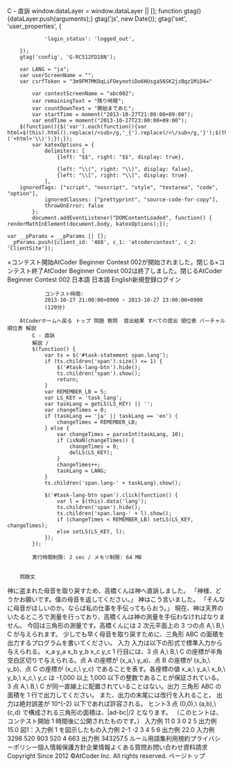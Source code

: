 C - 直訴
		window.dataLayer = window.dataLayer || [];
		function gtag(){dataLayer.push(arguments);}
		gtag('js', new Date());
		gtag('set', 'user_properties', {
			
				'login_status': 'logged_out',
			
		});
		gtag('config', 'G-RC512FD18N');
	
		var LANG = "ja";
		var userScreenName = "";
		var csrfToken = "3m9FM7MKOqLiFOeynotiDo6HUsga56SK2jzBqz1MiD4="
	
			var contestScreenName = "abc002";
			var remainingText = "残り時間";
			var countDownText = "開始まであと";
			var startTime = moment("2013-10-27T21:00:00+09:00");
			var endTime = moment("2013-10-27T23:00:00+09:00");
		$(function(){$('var').each(function(){var html=$(this).html().replace(/<sub>/g,'_{').replace(/<\/sub>/g,'}');$(this).html('\\('+html+'\\)');});});
			var katexOptions = {
				delimiters: [
					{left: "$$", right: "$$", display: true},
					
					{left: "\\(", right: "\\)", display: false},
					{left: "\\[", right: "\\]", display: true}
				],
      	ignoredTags: ["script", "noscript", "style", "textarea", "code", "option"],
				ignoredClasses: ["prettyprint", "source-code-for-copy"],
				throwOnError: false
			};
			document.addEventListener("DOMContentLoaded", function() { renderMathInElement(document.body, katexOptions);});
		
	var __pParams = __pParams || [];
	__pParams.push({client_id: '468', c_1: 'atcodercontest', c_2: 'ClientSite'});
×コンテスト開始AtCoder Beginner Contest 002が開始されました。閉じる×コンテスト終了AtCoder Beginner Contest 002は終了しました。閉じるAtCoder Beginner Contest 002 日本語  日本語 English新規登録ログイン
			
				コンテスト時間:
				2013-10-27 21:00:00+0900 ~ 2013-10-27 23:00:00+0900 
				(120分)
			
		AtCoderホームへ戻る トップ 問題 質問  提出結果 すべての提出 順位表 バーチャル順位表 解説
			C - 直訴
			解説 / 
			$(function() {
				var ts = $('#task-statement span.lang');
				if (ts.children('span').size() <= 1) {
					$('#task-lang-btn').hide();
					ts.children('span').show();
					return;
				}
				var REMEMBER_LB = 5;
				var LS_KEY = 'task_lang';
				var taskLang = getLS(LS_KEY) || '';
				var changeTimes = 0;
				if (taskLang == 'ja' || taskLang == 'en') {
					changeTimes = REMEMBER_LB;
				} else {
					var changeTimes = parseInt(taskLang, 10);
					if (isNaN(changeTimes)) {
						changeTimes = 0;
						delLS(LS_KEY);
					}
					changeTimes++;
					taskLang = LANG;
				}
				ts.children('span.lang-' + taskLang).show();

				$('#task-lang-btn span').click(function() {
					var l = $(this).data('lang');
					ts.children('span').hide();
					ts.children('span.lang-' + l).show();
					if (changeTimes < REMEMBER_LB) setLS(LS_KEY, changeTimes);
					else setLS(LS_KEY, l);
				});
			});
		
			実行時間制限: 2 sec / メモリ制限: 64 MB
			
			
		問題文
神に盗まれた母音を取り戻すため、高橋くんは神へ直訴しました。
「神様、どうかお願いです。僕の母音を返してください。」
神はこう言いました。
「そんなに母音がほしいのか。ならば私の仕事を手伝ってもらおう。」
現在、神は天界のいたるところで測量を行っており、高橋くんは神の測量を手伝わなければなりません。
今回は三角形の測量です。高橋くんには 2 次元平面上の 3 つの点 A,\ B,\ C が与えられます。
少しでも早く母音を取り戻すために、三角形 ABC の面積を出力するプログラムを書いてください。
入力
入力は以下の形式で標準入力から与えられる。
x_a y_a x_b y_b x_c y_c
1 行目には、3 点 A,\ B,\ C の座標が半角空白区切りで与えられる。点 A の座標が (x_a,\ y_a)、点 B の座標が (x_b,\ y_b)、点 C の座標が (x_c,\ y_c) であることを表す。各座標の値 x_a,\ y_a,\ x_b,\ y_b,\ x_c,\ y_c は -1,000 以上 1,000 以下の整数であることが保証されている。3 点 A,\ B,\ C が同一直線上に配置されていることはない。出力
三角形 ABC の面積を 1 行で出力してください。
また、出力の末尾には改行を入れること。
出力は絶対誤差が 10^{-2} 以下であれば許容される。
ヒント3 点 (0,0),\ (a,b),\ (c,d) で構成される三角形の面積は、|ad-bc|/2 となります。
（このヒントは、コンテスト開始 1 時間後に公開されたものです。）
入力例 11 0 3 0 2 5
出力例 15.0
図1：入力例 1 を図示したもの入力例 2-1 -2 3 4 5 6
出力例 22.0
入力例 3298 520 903 520 4 663
出力例 343257.5
ルール用語集利用規約プライバシーポリシー個人情報保護方針企業情報よくある質問お問い合わせ資料請求Copyright Since 2012 ©AtCoder Inc. All rights reserved. ページトップ